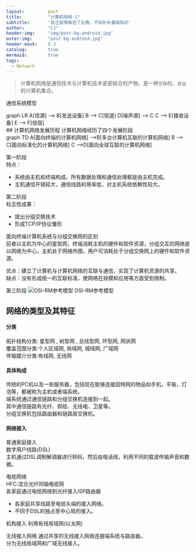 ```yaml
---
layout: 		post
title: 			"计算机网络-1"
subtitle: 		'反正疫情推迟了比赛，不如补补基础知识'
author: 		"CJ"
header-img: 	"img/post-bg-android.jpg"
outer-img:		"post-bg-android.jpg"
header-mask: 	0.3
catalog: 		true
mermaid:   		true
tags:
  - Network
---
```


> 计算机网络是通信技术与计算机技术紧密结合的产物，是一种`互联`的、`自治`的计算机集合。

通信系统模型
<div class="mermaid">
graph LR
	A[信源] --> B[发送设备]
	B --> C[信道]
	D[噪声源] --> C
	C --> E[接收设备]
	E --> F[信宿]
</div>
## 计算机网络发展历程
计算机网络经历了四个发展阶段  

<div class="mermaid">
graph TD
	A[面向终端的计算机网络] -->B[多台计算机互联的计算机网络]
	B --> C[面向标准化的计算机网络]
	C -->D[面向全球互联的计算机网络]
</div>

第一阶段  
特点：  
- 系统由主机和终端构成，所有数据处理和通信处理都是由主机完成。  
- 主机通信开销较大，通信线路利用率低，对主机系统依赖性较大。

第二阶段  
标志性成果：  
- 提出分组交换技术  
- 形成TCP/IP协议雏形

面向终端计算机系统与分组交换网的区别  
前者以主机为中心的星型网，终端消耗主机的硬件和软件资源，分组交互的网络是以网络为中心，主机处于网络外围，用户可消耗处于分组交换网上的硬件和软件资源。

优点：建立了计算机与计算机网络的互联与通信，实现了计算机资源的共享。  
缺点：没有形成统一的互联标准，使网络在规模和应用等方面受到限制。

第三阶段
![OSI-RM参考模型](https://a-photo-store.oss-cn-beijing.aliyuncs.com/in-posts/2020-06-20-network-period3.png)
OSI-RM参考模型

## 网络的类型及其特征
#### 分类
拓扑结构分类: 星型网 , 树型网 , 总线型网, 环型网, 网状网  
覆盖范围分类:个人区域网, 局域网, 城域网, 广域网  
传输媒介分类:有线网, 无线网  

#### 具体构成
传统的PC机以及一些服务器，包括现在能够连接因特网的物品如手机，平板，灯泡等，都被称为主机或者端系统。    
端系统通过通信链路和分组交换机连接到一起。   
其中通信链路有光纤、铜缆、无线电、卫星等。  
分组交换机包括路由器和链路层交换机。  

#### 网络接入
普通家庭接入  
数字用户线路(DSL)  
主机通过DSL调制解调器进行转码，然后由电话线，利用不同的载波传输声音和数据。

电缆网络    
HFC:混合光纤同轴电缆网  
各家庭通过电缆网络到光纤接入ISP路由器  
- 各家庭共享线路至电缆头端的接入网络。  
- 不同于DSL的独占至中心局的接入。  

机构接入
利用有线局域网(以太网)

无线接入网络
通过共享的无线接入网络连接端系统与路由器。  
分为无线局域网和广域无线接入。  

